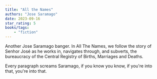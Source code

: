 ```yaml
---
title: "All the Names"
authors: "Jose Saramago"
date: 2023-09-16
star_rating: 5
books/tags:
    - "fiction"
---
```


Another Jose Saramago banger. In All The Names,  we follow the story of Senhor José as he works in, navigates through, and subverts, the bureaucracy of the Central Registry of Births, Marriages and Deaths.

Every paragraph screams Saramago, if you know you know, if you're into that, you're into that. 

<!--more-->